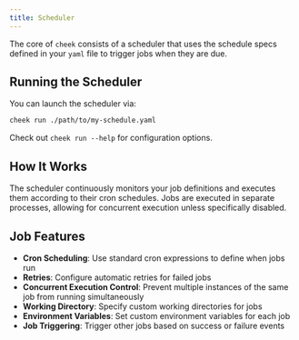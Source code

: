 ```yaml
---
title: Scheduler
---
```


The core of `cheek` consists of a scheduler that uses the schedule specs defined in your `yaml` file to trigger jobs when they are due.

## Running the Scheduler

You can launch the scheduler via:

```bash
cheek run ./path/to/my-schedule.yaml
```

Check out `cheek run --help` for configuration options.

## How It Works

The scheduler continuously monitors your job definitions and executes them according to their cron schedules. Jobs are executed in separate processes, allowing for concurrent execution unless specifically disabled.

## Job Features

- **Cron Scheduling**: Use standard cron expressions to define when jobs run
- **Retries**: Configure automatic retries for failed jobs
- **Concurrent Execution Control**: Prevent multiple instances of the same job from running simultaneously
- **Working Directory**: Specify custom working directories for jobs
- **Environment Variables**: Set custom environment variables for each job
- **Job Triggering**: Trigger other jobs based on success or failure events